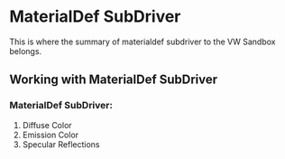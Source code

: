 # MaterialDef SubDriver

This is where the summary of materialdef subdriver to the VW Sandbox belongs.

## Working with MaterialDef SubDriver

### MaterialDef SubDriver:

1. Diffuse Color
1. Emission Color
1. Specular Reflections
